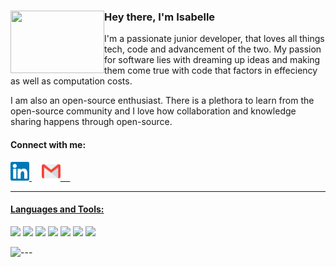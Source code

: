 ### Hey there, I'm Isabelle <img align="left" width="150" height="100" src="https://media.giphy.com/media/qme8EofJpebsnSDeyB/giphy.gif">

I'm a passionate junior developer, that loves all things tech, code and advancement of the two. My passion for software lies with dreaming up ideas and making them come true with code that factors in effeciency as well as computation costs.

I am also an open-source enthusiast. There is a plethora to learn from the open-source community and I love how collaboration and knowledge sharing happens through open-source. 

#### Connect with me:
<p align="left"> 
  <a href="https://www.linkedin.com/in/isabelle-villasenor/" target="_blank" rel="noopener noreferrer">
    <img src="https://github.com/chandan-reddy-k/chandan-reddy-k/blob/master/assets/linkedin.svg" width="30px" alt="LinkedIn">
  </a>
  &nbsp; &nbsp;
  <a href="mailto:villasenori@outlook.com">
    <img alt='ealt='' mail me!' src="https://github.com/chandan-reddy-k/chandan-reddy-k/blob/master/assets/gmail.svg" width="30px" alt="email"
  </a>
  &nbsp; &nbsp;
</p>
 
---

#### Languages and Tools:
<p align="left">
<a href="https://www.ruby-lang.org/en/documentation/"><img src="https://i.ibb.co/Ntky41m/ruby.png" width="20"></a>  <a href="https://docs.microsoft.com/en-us/sql/sql-server/?view=sql-server-ver15"><img src="https://i.ibb.co/BgnrYDJ/SQL.png" width="35"></a>  <a href="https://graphql.org/code/"><img src="https://i.ibb.co/9Z0hZ7h/graphql.png" width="20"></a>  <a href="https://guides.rubyonrails.org/"><img src="https://i.ibb.co/v3F7P8R/rails.png" width="25"></a>  <a href="https://getbootstrap.com/docs/4.1/getting-started/introduction/"><img src="https://i.ibb.co/TTP45pm/bootstrap.png" width="25"></a>  <a href="https://www.postgresql.org/docs/"><img src="https://i.ibb.co/MB9vrY4/postgresql.png" width="25"></a>  <a href="https://git-scm.com/docs/git"><img src="https://i.ibb.co/5TktZhc/pngwing-com-7.png" width="25"></a>
</p>
---

<img align="left" src="https://github-readme-stats.vercel.app/api?username=isabellevillasenor&show_icons=true&hide_border=true&theme=material-gradient&bg_color=0,ee9797,9198e5&title_color=ffffff&text_color=676767">
<!--
**isabellevillasenor/isabellevillasenor** is a ✨ _special_ ✨ repository because its `README.md` (this file) appears on your GitHub profile.

Here are some ideas to get you started:

- 🔭 I’m currently working on ...
- 🌱 I’m currently learning ...
- 👯 I’m looking to collaborate on ...
- 🤔 I’m looking for help with ...
- 💬 Ask me about ...
- 📫 How to reach me: ...
- 😄 Pronouns: ...
- ⚡ Fun fact: ...
-->
